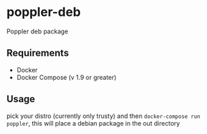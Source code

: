 # poppler-deb
Poppler deb package

## Requirements

* Docker
* Docker Compose (v 1.9 or greater)

## Usage

pick your distro (currently only trusty) and then ```docker-compose run poppler```, this will place a debian package in the out directory
